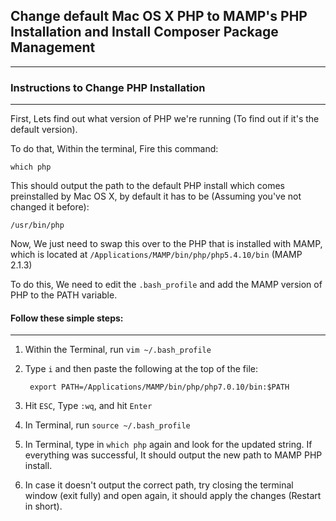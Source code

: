 ## Change default Mac OS X PHP to MAMP's PHP Installation and Install Composer Package Management
---

### Instructions to Change PHP Installation
---
First, Lets find out what version of PHP we're running (To find out if it's the default version).

To do that, Within the terminal, Fire this command:

    which php
    
This should output the path to the default PHP install which comes preinstalled by Mac OS X, by default it has to be (Assuming you've not changed it before):

    /usr/bin/php

Now, We just need to swap this over to the PHP that is installed with MAMP, which is located at `/Applications/MAMP/bin/php/php5.4.10/bin` (MAMP 2.1.3)

To do this, We need to edit the `.bash_profile` and add the MAMP version of PHP to the PATH variable.

#### Follow these simple steps:
---
1. Within the Terminal, run `vim ~/.bash_profile`

2. Type `i` and then paste the following at the top of the file:

        export PATH=/Applications/MAMP/bin/php/php7.0.10/bin:$PATH

3. Hit `ESC`, Type `:wq`, and hit `Enter`

4. In Terminal, run `source ~/.bash_profile`

5. In Terminal, type in `which php` again and look for the updated string. If everything was successful, It should output the new path to MAMP PHP install.

6. In case it doesn't output the correct path, try closing the terminal window (exit fully) and open again, it should apply the changes (Restart in short). 
